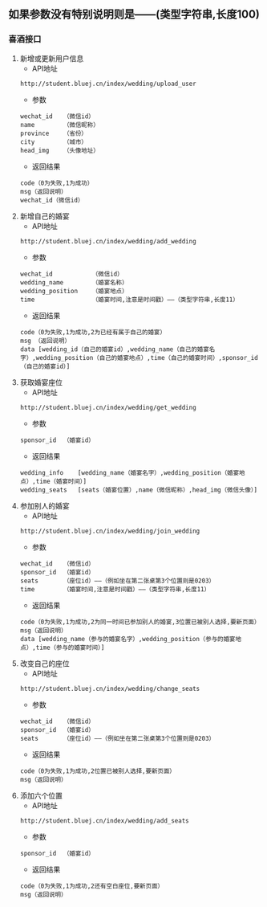 ## 如果参数没有特别说明则是——(类型字符串,长度100)
### 喜酒接口
1. 新增或更新用户信息      
    - API地址     
    ```
    http://student.bluej.cn/index/wedding/upload_user
    ```
    - 参数       
    ```
    wechat_id   （微信id）
    name        （微信昵称）
    province    （省份）
    city        （城市）
    head_img    （头像地址）
    ```
    - 返回结果       
    ```
    code（0为失败,1为成功）
    msg（返回说明）
    wechat_id（微信id）
    ```
2. 新增自己的婚宴      
    - API地址     
    ```
    http://student.bluej.cn/index/wedding/add_wedding
    ```
    - 参数       
    ```
    wechat_id           （微信id）
    wedding_name        （婚宴名称）
    wedding_position    （婚宴地点）
    time                （婚宴时间,注意是时间戳）——（类型字符串,长度11）
    ```     
    - 返回结果       
    ```
    code（0为失败,1为成功,2为已经有属于自己的婚宴）
    msg （返回说明）
    data [wedding_id（自己的婚宴id）,wedding_name（自己的婚宴名字）,wedding_position（自己的婚宴地点）,time（自己的婚宴时间）,sponsor_id（自己的婚宴id）]
    ```
3. 获取婚宴座位      
    - API地址     
    ```
    http://student.bluej.cn/index/wedding/get_wedding
    ```
    - 参数       
    ```
    sponsor_id  （婚宴id）
    ```     
    - 返回结果       
    ```
    wedding_info    [wedding_name（婚宴名字）,wedding_position（婚宴地点）,time（婚宴时间）]
    wedding_seats   [seats（婚宴位置）,name（微信昵称）,head_img（微信头像）]
    ```
4. 参加别人的婚宴      
    - API地址     
    ```
    http://student.bluej.cn/index/wedding/join_wedding
    ```
    - 参数       
    ```
    wechat_id   （微信id）
    sponsor_id  （婚宴id）
    seats       （座位id）——（例如坐在第二张桌第3个位置则是0203）
    time        （婚宴时间,注意是时间戳）——（类型字符串,长度11）
    ```     
    - 返回结果       
    ```
    code（0为失败,1为成功,2为同一时间已参加别人的婚宴,3位置已被别人选择,要新页面）
    msg（返回说明）
    data [wedding_name（参与的婚宴名字）,wedding_position（参与的婚宴地点）,time（参与的婚宴时间）]
    ```
5. 改变自己的座位     
    - API地址     
    ```
    http://student.bluej.cn/index/wedding/change_seats
    ```
    - 参数       
    ```
    wechat_id   （微信id）
    sponsor_id  （婚宴id）
    seats       （座位id）——（例如坐在第二张桌第3个位置则是0203）
    ```     
    - 返回结果       
    ```
    code（0为失败,1为成功,2位置已被别人选择,要新页面）
    msg（返回说明）
    ```
6. 添加六个位置   
    - API地址     
    ```
    http://student.bluej.cn/index/wedding/add_seats
    ```
    - 参数       
    ```
    sponsor_id  （婚宴id）
    ```     
    - 返回结果       
    ```
    code（0为失败,1为成功,2还有空白座位,要新页面）
    msg（返回说明）
    ```  